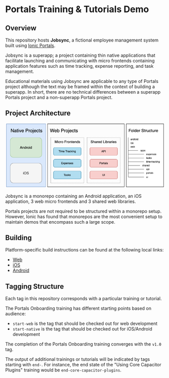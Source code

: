 # Portals Training & Tutorials Demo

## Overview

This repository hosts **Jobsync**, a fictional employee management system built using <a href="https://ionic.io/portals" target="_blank">Ionic Portals</a>.

Jobsync is a superapp; a project containing thin native applications that facilitate launching and communicating with micro frontends containing application features such as time tracking, expense reporting, and task management. 

Educational materials using Jobsync are applicable to any type of Portals project although the text may be framed within the context of building a superapp. In short, there are no technical differences between a superapp Portals project and a non-superapp Portals project.

## Project Architecture
![Jobsync Project Architecture](./docs/img/jobsync-project-structure.png)

Jobsync is a monorepo containing an Android application, an iOS application, 3 web micro frontends and 3 shared web libraries.

Portals projects are not required to be structured within a monorepo setup. However, Ionic has found that monorepos are the most convenient setup to maintain demos that encompass such a large scope.

## Building

Platform-specific build instructions can be found at the following local links:

- [Web](./docs/build.md#Web)
- [iOS](./docs/build.md#iOS)
- [Android](./docs/build.md#Android)

## Tagging Structure

Each tag in this repository corresponds with a particular training or tutorial.

The Portals Onboarding training has different starting points based on audience:

- `start-web` is the tag that should be checked out for web development
- `start-native` is the tag that should be checked out for iOS/Android development

The completion of the Portals Onboarding training converges with the `v1.0` tag. 

The output of additional trainings or tutorials will be indicated by tags starting with `end-`. For instance, the end state of the "Using Core Capacitor Plugins" training would be `end-core-capacitor-plugins`.   